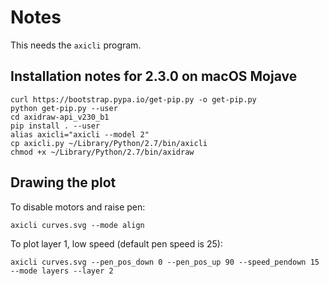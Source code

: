 # Notes

This needs the `axicli` program.

## Installation notes for 2.3.0 on macOS Mojave

```
curl https://bootstrap.pypa.io/get-pip.py -o get-pip.py
python get-pip.py --user
cd axidraw-api_v230_b1
pip install . --user
alias axicli="axicli --model 2"
cp axicli.py ~/Library/Python/2.7/bin/axicli
chmod +x ~/Library/Python/2.7/bin/axidraw
```

## Drawing the plot

To disable motors and raise pen:

```
axicli curves.svg --mode align
```

To plot layer 1, low speed (default pen speed is 25):

```
axicli curves.svg --pen_pos_down 0 --pen_pos_up 90 --speed_pendown 15 --mode layers --layer 2
```

